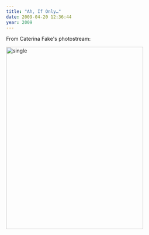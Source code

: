```yaml
---
title: "Ah, If Only…"
date: 2009-04-20 12:36:44
year: 2009
---
```

From Caterina Fake's photostream:

<a href="http://www.flickr.com/photos/caterina/3270176074/"><img title="single" src="{{'/files/2009/04/single.jpg' | relative_url}}" alt="single" width="375" height="500" /></a>
